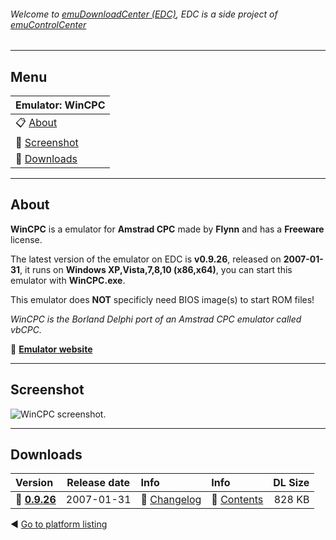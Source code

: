 ###### Welcome to [emuDownloadCenter (EDC)](https://github.com/PhoenixInteractiveNL/emuDownloadCenter/wiki/), EDC is a side project of [emuControlCenter](https://github.com/PhoenixInteractiveNL/emuControlCenter/wiki/)
***
## Menu
| **Emulator: WinCPC** |
|:---------|
| :clipboard: [About](#about) |
| :sunrise: [Screenshot](#screenshot) |
| :floppy_disk: [Downloads](#downloads) |
***
## About
**WinCPC** is a emulator for **Amstrad CPC** made by **Flynn** and has a **Freeware** license.

The latest version of the emulator on EDC is **v0.9.26**, released on **2007-01-31**, it runs on **Windows XP,Vista,7,8,10 (x86,x64)**, you can start this emulator with **WinCPC.exe**.

This emulator does **NOT** specificly need BIOS image(s) to start ROM files!

_WinCPC is the Borland Delphi port of an Amstrad CPC emulator called vbCPC._

:link: [**Emulator website**](http://www.wincpc.ch/?topic=projects-wincpc)
***
## Screenshot
![](https://raw.githubusercontent.com/PhoenixInteractiveNL/emuDownloadCenter/master/hooks/wincpc/screen.jpg "WinCPC screenshot.")
***
## Downloads
| Version  | Release date  | Info       | Info       | DL Size    |
|:---------|:-------------:|:-----------|:-----------|-----------:|
| :floppy_disk: [**0.9.26**](https://github.com/PhoenixInteractiveNL/edc-repo0002/raw/master/wincpc/0.9.26.7z) | 2007-01-31 | :page_facing_up: [Changelog](https://github.com/PhoenixInteractiveNL/edc-repo0002/blob/master/wincpc/0.9.26_changelog.txt) | :mag_right: [Contents](https://github.com/PhoenixInteractiveNL/edc-repo0002/blob/master/wincpc/0.9.26_contents.txt) | 828 KB |

:arrow_backward: [Go to platform listing](https://github.com/PhoenixInteractiveNL/emuDownloadCenter/wiki/EDC-Platform-List)
